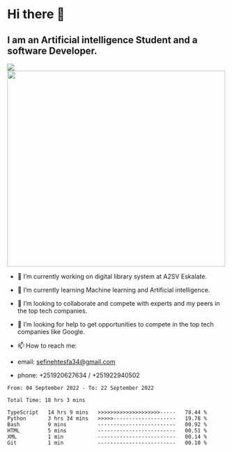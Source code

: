 # Hi there 👋
## I am an Artificial intelligence Student and a software Developer.
<img src = "https://github-readme-stats.vercel.app/api?username=sefinehtesfa34&&show_icons=true&title_color=ffffff&icon_color=bb2acf&text_color=daf7dc&bg_color=151515"/>
<img src="https://wakatime.com/share/@sefinehtesfa34/ae9674e3-b462-4438-9120-52fc3d0ffbbb.png" width ="500" height = "450"/>

- 🔭 I’m currently working on digital library system at A2SV Eskalate.
- 🌱 I’m currently learning Machine learning and Artificial intelligence.
- 👯 I’m looking to collaborate and compete with experts and my peers in the top tech companies.
- 🤔 I’m looking for help to get opportunities to compete in the top tech companies like Google.

- 📫 How to reach me: 
- email: sefinehtesfa34@gmail.com
- phone: +251920627634 / +251922940502
<!--START_SECTION:waka-->

```text
From: 04 September 2022 - To: 22 September 2022

Total Time: 18 hrs 3 mins

TypeScript   14 hrs 9 mins   >>>>>>>>>>>>>>>>>>>>-----   78.44 %
Python       3 hrs 34 mins   >>>>>--------------------   19.78 %
Bash         9 mins          -------------------------   00.92 %
HTML         5 mins          -------------------------   00.51 %
XML          1 min           -------------------------   00.14 %
Git          1 min           -------------------------   00.10 %
```

<!--END_SECTION:waka-->
